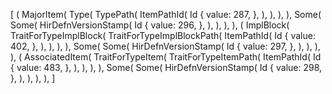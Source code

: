 [
    (
        MajorItem(
            Type(
                TypePath(
                    ItemPathId(
                        Id {
                            value: 287,
                        },
                    ),
                ),
            ),
        ),
        Some(
            Some(
                HirDefnVersionStamp(
                    Id {
                        value: 296,
                    },
                ),
            ),
        ),
    ),
    (
        ImplBlock(
            TraitForTypeImplBlock(
                TraitForTypeImplBlockPath(
                    ItemPathId(
                        Id {
                            value: 402,
                        },
                    ),
                ),
            ),
        ),
        Some(
            Some(
                HirDefnVersionStamp(
                    Id {
                        value: 297,
                    },
                ),
            ),
        ),
    ),
    (
        AssociatedItem(
            TraitForTypeItem(
                TraitForTypeItemPath(
                    ItemPathId(
                        Id {
                            value: 483,
                        },
                    ),
                ),
            ),
        ),
        Some(
            Some(
                HirDefnVersionStamp(
                    Id {
                        value: 298,
                    },
                ),
            ),
        ),
    ),
]
